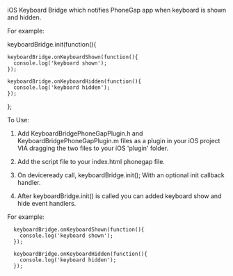 iOS Keyboard Bridge which notifies PhoneGap app when keyboard is shown and hidden.

For example:

keyboardBridge.init(function(){

    keyboardBridge.onKeyboardShown(function(){
      console.log('keyboard shown');
    });

    keyboardBridge.onKeyboardHidden(function(){
      console.log('keyboard hidden');
    });
};

To Use:

1) Add KeyboardBridgePhoneGapPlugin.h and KeyboardBridgePhoneGapPlugin.m files as a plugin in your iOS project VIA dragging the two files to
your iOS 'plugin' folder.

2) Add the script file to your index.html phonegap file. <script type="text/javascript" charset="utf-8" src="keyboardBridge.js"></script>

3) On deviceready call, keyboardBridge.init(); With an optional init callback handler.

4) After keyboardBridge.init() is called you can added keyboard show and hide event handlers.

For example:

      keyboardBridge.onKeyboardShown(function(){
        console.log('keyboard shown');
      });

      keyboardBridge.onKeyboardHidden(function(){
        console.log('keyboard hidden');
      });